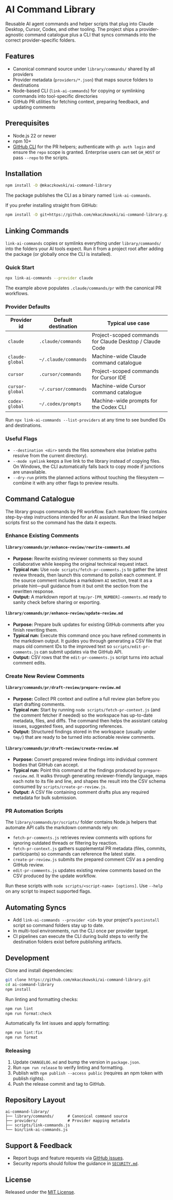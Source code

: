 # AI Command Library

Reusable AI agent commands and helper scripts that plug into Claude Desktop, Cursor, Codex, and other tooling. The project ships a provider-agnostic command catalogue plus a CLI that syncs commands into the correct provider-specific folders.

## Features

- Canonical command source under `library/commands/` shared by all providers
- Provider metadata (`providers/*.json`) that maps source folders to destinations
- Node-based CLI (`link-ai-commands`) for copying or symlinking commands into tool-specific directories
- GitHub PR utilities for fetching context, preparing feedback, and updating comments

## Prerequisites

- Node.js 22 or newer
- npm 10+
- [GitHub CLI](https://cli.github.com/) for the PR helpers; authenticate with `gh auth login` and ensure the `repo` scope is granted. Enterprise users can set `GH_HOST` or pass `--repo` to the scripts.

## Installation

```bash
npm install -D @mkaczkowski/ai-command-library
```

The package publishes the CLI as a binary named `link-ai-commands`.

If you prefer installing straight from GitHub:

```bash
npm install -D git+https://github.com/mkaczkowski/ai-command-library.git
```

## Linking Commands

`link-ai-commands` copies or symlinks everything under `library/commands/` into the folders your AI tools expect. Run it from a project root after adding the package (or globally once the CLI is installed).

### Quick Start

```bash
npx link-ai-commands --provider claude
```

The example above populates `.claude/commands/pr` with the canonical PR workflows.

### Provider Defaults

| Provider id     | Default destination  | Typical use case                                         |
| --------------- | -------------------- | -------------------------------------------------------- |
| `claude`        | `.claude/commands`   | Project-scoped commands for Claude Desktop / Claude Code |
| `claude-global` | `~/.claude/commands` | Machine-wide Claude command catalogue                    |
| `cursor`        | `.cursor/commands`   | Project-scoped commands for Cursor IDE                   |
| `cursor-global` | `~/.cursor/commands` | Machine-wide Cursor command catalogue                    |
| `codex-global`  | `~/.codex/prompts`   | Machine-wide prompts for the Codex CLI                   |

Run `npx link-ai-commands --list-providers` at any time to see bundled IDs and destinations.

### Useful Flags

- `--destination <dir>` sends the files somewhere else (relative paths resolve from the current directory).
- `--mode symlink` keeps a live link to the library instead of copying files. On Windows, the CLI automatically falls back to copy mode if junctions are unavailable.
- `--dry-run` prints the planned actions without touching the filesystem — combine it with any other flags to preview results.

## Command Catalogue

The library groups commands by PR workflow. Each markdown file contains step-by-step instructions intended for an AI assistant. Run the linked helper scripts first so the command has the data it expects.

### Enhance Existing Comments

#### `library/commands/pr/enhance-review/rewrite-comments.md`

- **Purpose:** Rewrite existing reviewer comments so they sound collaborative while keeping the original technical request intact.
- **Typical run:** Use `node scripts/fetch-pr-comments.js` to gather the latest review threads, then launch this command to polish each comment. If the source comment includes a markdown `AI` section, treat it as a private hint—pull guidance from it but omit the section from the rewritten response.
- **Output:** A markdown report at `tmp/pr-[PR_NUMBER]-comments.md` ready to sanity check before sharing or exporting.

#### `library/commands/pr/enhance-review/update-review.md`

- **Purpose:** Prepare bulk updates for existing GitHub comments after you finish rewriting them.
- **Typical run:** Execute this command once you have refined comments in the markdown output. It guides you through generating a CSV file that maps old comment IDs to the improved text so `scripts/edit-pr-comments.js` can submit updates via the GitHub API.
- **Output:** CSV rows that the `edit-pr-comments.js` script turns into actual comment edits.

### Create New Review Comments

#### `library/commands/pr/draft-review/prepare-review.md`

- **Purpose:** Collect PR context and outline a full review plan before you start drafting comments.
- **Typical run:** Start by running `node scripts/fetch-pr-context.js` (and the comment fetcher if needed) so the workspace has up-to-date metadata, files, and diffs. The command then helps the assistant catalog issues, suggested fixes, and supporting references.
- **Output:** Structured findings stored in the workspace (usually under `tmp/`) that are ready to be turned into actionable review comments.

#### `library/commands/pr/draft-review/create-review.md`

- **Purpose:** Convert prepared review findings into individual comment bodies that GitHub can accept.
- **Typical run:** Point this command at the findings produced by `prepare-review.md`. It walks through generating reviewer-friendly language, maps each note to its file and line, and shapes the result into the CSV schema consumed by `scripts/create-pr-review.js`.
- **Output:** A CSV file containing comment drafts plus any required metadata for bulk submission.

### PR Automation Scripts

The `library/commands/pr/scripts/` folder contains Node.js helpers that automate API calls the markdown commands rely on:

- `fetch-pr-comments.js` retrieves review comments with options for ignoring outdated threads or filtering by reaction.
- `fetch-pr-context.js` gathers supplemental PR metadata (files, commits, participants) so commands can reference the latest state.
- `create-pr-review.js` submits the prepared comment CSV as a pending GitHub review.
- `edit-pr-comments.js` updates existing review comments based on the CSV produced by the update workflow.

Run these scripts with `node scripts/<script-name> [options]`. Use `--help` on any script to inspect supported flags.

## Automating Syncs

- Add `link-ai-commands --provider <id>` to your project's `postinstall` script so command folders stay up to date.
- In multi-tool environments, run the CLI once per provider target.
- CI pipelines can execute the CLI during build steps to verify the destination folders exist before publishing artifacts.

## Development

Clone and install dependencies:

```bash
git clone https://github.com/mkaczkowski/ai-command-library.git
cd ai-command-library
npm install
```

Run linting and formatting checks:

```bash
npm run lint
npm run format:check
```

Automatically fix lint issues and apply formatting:

```bash
npm run lint:fix
npm run format
```

### Releasing

1. Update `CHANGELOG.md` and bump the version in `package.json`.
2. Run `npm run release` to verify linting and formatting.
3. Publish with `npm publish --access public` (requires an npm token with publish rights).
4. Push the release commit and tag to GitHub.

## Repository Layout

```
ai-command-library/
├── library/commands/      # Canonical command source
├── providers/             # Provider mapping metadata
├── scripts/link-commands.js
└── bin/link-ai-commands.js
```

## Support & Feedback

- Report bugs and feature requests via [GitHub issues](https://github.com/mkaczkowski/ai-command-library/issues).
- Security reports should follow the guidance in [`SECURITY.md`](SECURITY.md).

## License

Released under the [MIT License](LICENSE).
